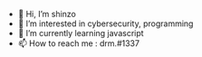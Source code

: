 - 👋 Hi, I’m shinzo
- 👀 I’m interested in cybersecurity, programming
- 🌱 I’m currently learning javascript
- 📫 How to reach me : drm.#1337
